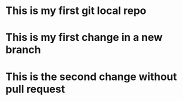# This is my first git local repo
# This is my first change in a new branch
# This is the second change without pull request